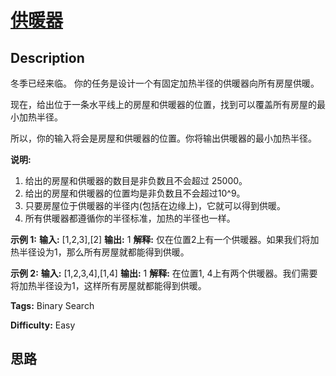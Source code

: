# [供暖器][title]

## Description

冬季已经来临。 你的任务是设计一个有固定加热半径的供暖器向所有房屋供暖。

现在，给出位于一条水平线上的房屋和供暖器的位置，找到可以覆盖所有房屋的最小加热半径。

所以，你的输入将会是房屋和供暖器的位置。你将输出供暖器的最小加热半径。

**说明:**

  1. 给出的房屋和供暖器的数目是非负数且不会超过 25000。
  2. 给出的房屋和供暖器的位置均是非负数且不会超过10^9。
  3. 只要房屋位于供暖器的半径内(包括在边缘上)，它就可以得到供暖。
  4. 所有供暖器都遵循你的半径标准，加热的半径也一样。

**示例 1:**
            **输入:** [1,2,3],[2]    **输出:** 1    **解释:** 仅在位置2上有一个供暖器。如果我们将加热半径设为1，那么所有房屋就都能得到供暖。    

**示例 2:**
            **输入:** [1,2,3,4],[1,4]    **输出:** 1    **解释:** 在位置1, 4上有两个供暖器。我们需要将加热半径设为1，这样所有房屋就都能得到供暖。    


**Tags:** Binary Search

**Difficulty:** Easy

## 思路

[title]: https://leetcode-cn.com/problems/heaters
